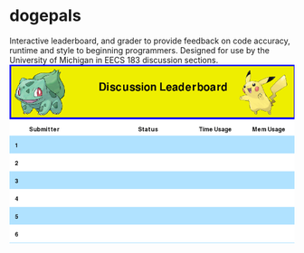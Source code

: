 dogepals
========
Interactive leaderboard, and grader to provide feedback on code accuracy, runtime and style to beginning programmers. Designed for use by the University of Michigan in EECS 183 discussion sections.
![Logo](image.png)
